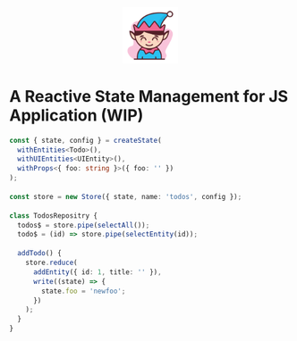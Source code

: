 <p align="center">
 <img width="20%" height="20%" src="./logo.png">
</p>

# A Reactive State Management for JS Application (WIP)

```ts
const { state, config } = createState(
  withEntities<Todo>(),
  withUIEntities<UIEntity>(),
  withProps<{ foo: string }>({ foo: '' })
);

const store = new Store({ state, name: 'todos', config });

class TodosRepositry {
  todos$ = store.pipe(selectAll());
  todo$ = (id) => store.pipe(selectEntity(id));

  addTodo() {
    store.reduce(
      addEntity({ id: 1, title: '' }),
      write((state) => {
        state.foo = 'newfoo';
      })
    );
  }
}
```
